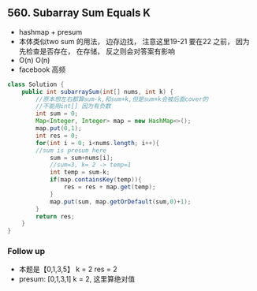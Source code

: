 ## 560. Subarray Sum Equals K
- hashmap + presum
- 本体类似two sum 的用法， 边存边找， 注意这里19-21 要在22 之前， 因为先检查是否存在， 在存储， 反之则会对答案有影响
- O(n) O(n)
- facebook 高频
```java
class Solution {
    public int subarraySum(int[] nums, int k) {
        //原本想左右都算sum-k,和sum+k,但是sum+k会被后面cover的
        //不能用int[] 因为有负数
        int sum = 0;
        Map<Integer, Integer> map = new HashMap<>();
        map.put(0,1);
        int res = 0;
        for(int i = 0; i<nums.length; i++){
        //sum is presum here
            sum = sum+nums[i];
            //sum=3, k= 2 -> temp=1
            int temp = sum-k;
            if(map.containsKey(temp)){
                res = res + map.get(temp);
            }
            map.put(sum, map.getOrDefault(sum,0)+1);
        }
        return res;
    }
}
```

### Follow up
- 本题是【0,1,3,5】 k = 2 res = 2
- presum: [0,1,3,1] k = 2, 这里算绝对值
